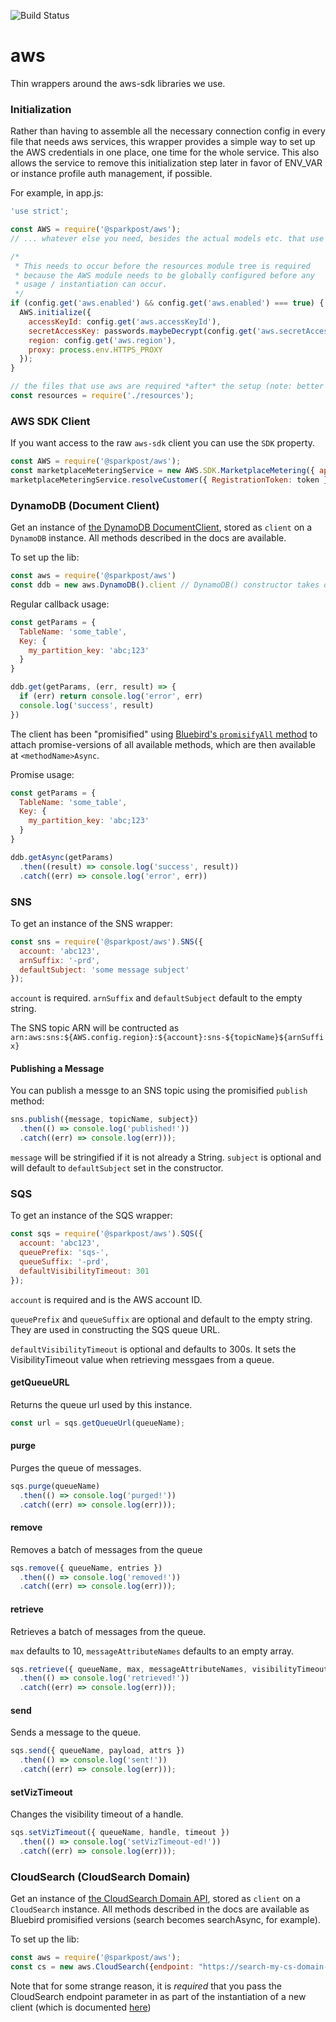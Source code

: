 ![Build Status](https://codebuild.us-west-2.amazonaws.com/badges?uuid=eyJlbmNyeXB0ZWREYXRhIjoicHM2ajJNMnpwUDRGNno0YlpRWDZTL0FzaG84aHpqLytmcW4vbUdVS3lOVUhCUy9SNTJ4dUtpZkl5WEZZV1NtMnMyQ2xZMUhhcDRBeDAzVlR5V3pGclRjPSIsIml2UGFyYW1ldGVyU3BlYyI6IlNHSkxoenRCVUcxaTdOaisiLCJtYXRlcmlhbFNldFNlcmlhbCI6MX0%3D&branch=master)

# aws
Thin wrappers around the aws-sdk libraries we use.

### Initialization

Rather than having to assemble all the necessary connection config in every file that needs aws services, this wrapper provides a simple way to set up the AWS credentials in one place, one time for the whole service. This also allows the service to remove this initialization step later in favor of ENV_VAR or instance profile auth management, if possible.

For example, in app.js:

```javascript
'use strict';

const AWS = require('@sparkpost/aws');
// ... whatever else you need, besides the actual models etc. that use aws

/*
 * This needs to occur before the resources module tree is required
 * because the AWS module needs to be globally configured before any
 * usage / instantiation can occur.
 */
if (config.get('aws.enabled') && config.get('aws.enabled') === true) {
  AWS.initialize({
    accessKeyId: config.get('aws.accessKeyId'),
    secretAccessKey: passwords.maybeDecrypt(config.get('aws.secretAccessKey')),
    region: config.get('aws.region'),
    proxy: process.env.HTTPS_PROXY
  });
}

// the files that use aws are required *after* the setup (note: better auth strategies might avoid this order-dependencies in the future)
const resources = require('./resources');
```

### AWS SDK Client

If you want access to the raw `aws-sdk` client you can use the `SDK` property.

```js
const AWS = require('@sparkpost/aws');
const marketplaceMeteringService = new AWS.SDK.MarketplaceMetering({ apiVersion: '2016-01-14' });
marketplaceMeteringService.resolveCustomer({ RegistrationToken: token }, (err, data) => { ... });
```

### DynamoDB (Document Client)

Get an instance of [the DynamoDB DocumentClient](http://docs.aws.amazon.com/AWSJavaScriptSDK/latest/AWS/DynamoDB/DocumentClient.html), stored as `client` on a `DynamoDB` instance. All methods described in the docs are available.

To set up the lib:

```javascript
const aws = require('@sparkpost/aws')
const ddb = new aws.DynamoDB().client // DynamoDB() constructor takes optional Document Client config object if necessary
```

Regular callback usage:

```javascript
const getParams = {
  TableName: 'some_table',
  Key: {
    my_partition_key: 'abc;123'
  }
}

ddb.get(getParams, (err, result) => {
  if (err) return console.log('error', err)
  console.log('success', result)
})
```

The client has been "promisified" using [Bluebird's `promisifyAll` method](http://bluebirdjs.com/docs/api/promise.promisifyall.html) to attach promise-versions of all available methods, which are then available at `<methodName>Async`.

Promise usage:

```javascript
const getParams = {
  TableName: 'some_table',
  Key: {
    my_partition_key: 'abc;123'
  }
}

ddb.getAsync(getParams)
  .then((result) => console.log('success', result))
  .catch((err) => console.log('error', err))
```

### SNS

To get an instance of the SNS wrapper:

```js
const sns = require('@sparkpost/aws').SNS({ 
  account: 'abc123', 
  arnSuffix: '-prd', 
  defaultSubject: 'some message subject'
});
```

`account` is required. `arnSuffix` and `defaultSubject` default to the empty string.

The SNS topic ARN will be contructed as `arn:aws:sns:${AWS.config.region}:${account}:sns-${topicName}${arnSuffix}`

#### Publishing a Message

You can publish a messge to an SNS topic using the promisified `publish` method:

```js
sns.publish({message, topicName, subject})
  .then(() => console.log('published!'))
  .catch((err) => console.log(err)));
```

`message` will be stringified if it is not already a String. `subject` is optional and will default to `defaultSubject` set in the constructor.

### SQS

To get an instance of the SQS wrapper:

```js
const sqs = require('@sparkpost/aws').SQS({ 
  account: 'abc123', 
  queuePrefix: 'sqs-', 
  queueSuffix: '-prd',
  defaultVisibilityTimeout: 301
});
```

`account` is required and is the AWS account ID.

`queuePrefix` and `queueSuffix` are optional and default to the empty string. They are used in constructing the SQS queue URL.

`defaultVisibilityTimeout` is optional and defaults to 300s. It sets the VisibilityTimeout value when retrieving messgaes from a queue.


#### getQueueURL

Returns the queue url used by this instance.

```js
const url = sqs.getQueueUrl(queueName);
```

#### purge

Purges the queue of messages.

```js
sqs.purge(queueName)
  .then(() => console.log('purged!'))
  .catch((err) => console.log(err)));
```

#### remove

Removes a batch of messages from the queue

```js
sqs.remove({ queueName, entries })
  .then(() => console.log('removed!'))
  .catch((err) => console.log(err)));
```

#### retrieve

Retrieves a batch of messages from the queue.

`max` defaults to 10, `messageAttributeNames` defaults to an empty array.

```js
sqs.retrieve({ queueName, max, messageAttributeNames, visibilityTimeout })
  .then(() => console.log('retrieved!'))
  .catch((err) => console.log(err)));
```

#### send

Sends a message to the queue.

```js
sqs.send({ queueName, payload, attrs })
  .then(() => console.log('sent!'))
  .catch((err) => console.log(err)));
```

#### setVizTimeout

Changes the visibility timeout of a handle.

```js
sqs.setVizTimeout({ queueName, handle, timeout })
  .then(() => console.log('setVizTimeout-ed!'))
  .catch((err) => console.log(err)));
```

### CloudSearch (CloudSearch Domain)

Get an instance of [the CloudSearch Domain API](https://docs.aws.amazon.com/AWSJavaScriptSDK/latest/AWS/CloudSearchDomain.html), stored as `client` on a `CloudSearch` instance. All methods described in the docs are available as Bluebird promisified versions (search becomes searchAsync, for example).

To set up the lib:

```javascript
const aws = require('@sparkpost/aws');
const cs = new aws.CloudSearch({endpoint: "https://search-my-cs-domain-url.com"}).client;
```

Note that for some strange reason, it is _required_ that you pass the CloudSearch endpoint parameter in as part of the instantiation of a new client (which is documented [here](https://docs.aws.amazon.com/AWSJavaScriptSDK/latest/AWS/CloudSearchDomain.html#constructor-property))
